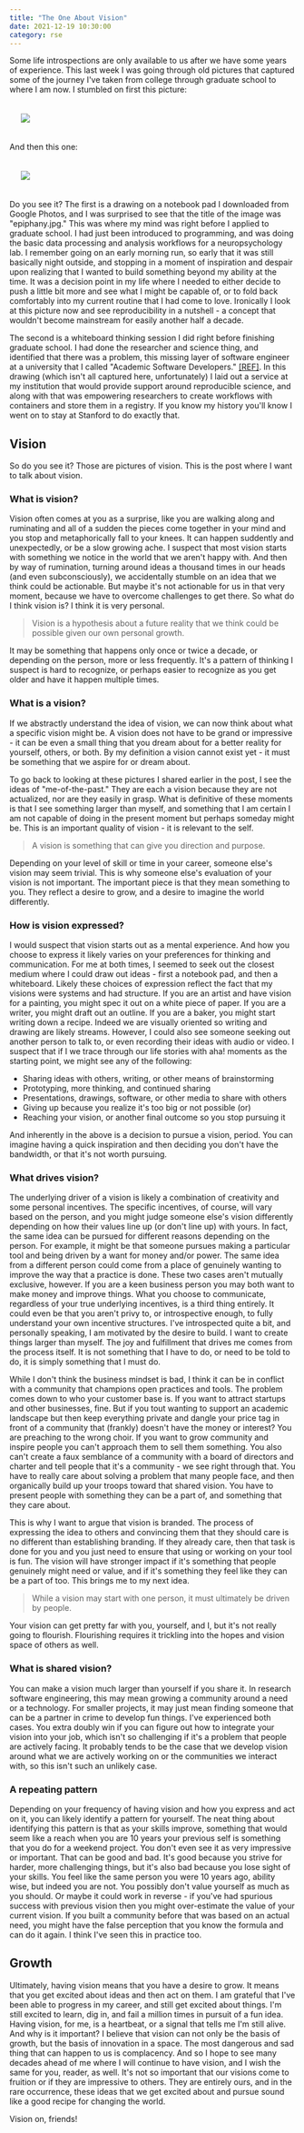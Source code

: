 ```yaml
---
title: "The One About Vision"
date: 2021-12-19 10:30:00
category: rse
---
```


Some life introspections are only available to us after we have some years of experience. This last week I was going through
old pictures that captured some of the journey I've taken from college through graduate school to where I am now. I stumbled on first
this picture:

<div style="padding:20px">
  <img src="{{ site.baseurl }}/assets/images/posts/vision/epiphany.jpg">
</div>

And then this one:

<div style="padding:20px">
  <img src="{{ site.baseurl }}/assets/images/posts/vision/vision.png">
</div>

Do you see it? The first is a drawing on a notebook pad I downloaded from Google Photos, and I was surprised to see that the title of the image was "epiphany.jpg." This was where my mind was right before I applied to graduate school. I had just been introduced to programming, and was doing the basic data processing and analysis workflows for a neuropsychology lab. I remember going on an early morning run, so early that it was still basically night outside, and stopping in a moment of inspiration and despair upon realizing that I wanted to build something beyond my ability at the time. It was a decision point in my life where I needed to either decide to push a little bit more and see what I might be capable of, or to fold back comfortably into my current routine that I had come to love. Ironically I look at this picture now and see reproducibility in a nutshell - a concept that wouldn't become mainstream for easily another half a decade. 

The second is a whiteboard thinking session I did right before finishing graduate school. I had done the researcher and science thing, and identified that there was a problem, this missing layer of software engineer at a university that I called "Academic Software Developers." [[REF]](https://vsoch.github.io/2016/the-academic-software-developer/). In this drawing (which isn't all captured here, unfortunately) I laid out a service at my institution that would provide support around reproducible science, and along with that was empowering researchers to create workflows with containers and store them in a registry. If you know my history you'll know I went on to stay at Stanford to do exactly that.


## Vision

So do you see it? Those are pictures of vision. This is the post where I want to talk about vision.

### What is vision?

Vision often comes at you as a surprise, like you are walking along and ruminating and all of a sudden the pieces come together in your mind and you stop and metaphorically fall to your knees. It can happen suddently and unexpectedly, or be a slow growing ache. I suspect that most vision starts with something we notice in the world that we aren't happy with. And then by way of rumination, turning around ideas a thousand times in our heads (and even subconsciously), we accidentally stumble on an idea that we think could be actionable. But maybe it's not actionable for us in that very moment, because we have to overcome challenges to get there. So what do I think vision is? I think it is very personal. 

> Vision is a hypothesis about a future reality that we think could be possible given our own personal growth. 

It may be something that happens only once or twice a decade, or depending on the person, more or less frequently. It's a pattern of thinking I suspect is hard to recognize, or perhaps easier to recognize as you get older and have it happen multiple times.

### What is a vision?

If we abstractly understand the idea of vision, we can now think about what a specific vision might be. A vision does not have to be grand or impressive - it can be even a small thing that you dream about for a better reality for yourself, others, or both. By my definition a vision cannot exist yet - it must be something that we aspire for or dream about. 

To go back to looking at these pictures I shared earlier in the post, I see the ideas of "me-of-the-past." They are each a vision because they are not actualized, nor are they easily in grasp. What is definitive of these moments is that I see something larger than myself, and something that I am certain I am not capable of doing in the present moment but perhaps someday might be. This is an important quality of vision - it is relevant to the self. 

> A vision is something that can give you direction and purpose.

Depending on your level of skill or time in your career, someone else's vision may seem trivial. This is why someone else's evaluation of your vision is not important. The important piece is that they mean something to you. They reflect a desire to grow, and a desire to imagine the world differently.

### How is vision expressed?

I would suspect that vision starts out as a mental experience. And how you choose to express it likely varies on your preferences for thinking and communication. For me at both times, I seemed to seek out the closest medium where I could draw out ideas - first a notebook pad, and then a whiteboard. Likely these choices of expression reflect the fact that my visions were systems and had structure. If you are an artist and have vision for a painting, you might spec it out on a white piece of paper. If you are a writer, you might draft out an outline. If you are a baker, you might start writing down a recipe. Indeed we are visually oriented so writing and drawing are likely streams. However, I could also see someone seeking out another person to talk to, or even recording their ideas with audio or video. I suspect that if I we trace through our life stories with aha! moments as the starting point, we might see any of the following:

<ul class="custom-counter">
   <li>Sharing ideas with others, writing, or other means of brainstorming</li>
   <li>Prototyping, more thinking, and continued sharing</li>
   <li>Presentations, drawings, software, or other media to share with others</li>
   <li>Giving up because you realize it's too big or not possible (or)</li>
   <li>Reaching your vision, or another final outcome so you stop pursuing it</li>
</ul>

And inherently in the above is a decision to pursue a vision, period.  You can imagine having a quick
inspiration and then deciding you don't have the bandwidth, or that it's not worth pursuing.

### What drives vision?

The underlying driver of a vision is likely a combination of creativity and some personal incentives.
The specific incentives, of course, will vary based on the person, and you might judge someone else's vision differently depending on how their values line up (or don't line up) with yours. In fact, the same idea can be pursued for different reasons depending on the person. For example, it might be that someone pursues making a particular tool and being driven by a want for money and/or power. The same idea from a different person could come from a place of genuinely wanting to improve the way that a practice is done. 
These two cases aren't mutually exclusive, however. If you are a keen business person you may both want to make money and improve things. What you choose to communicate, regardless of your true underlying incentives, is a third thing entirely. It could even be that you aren't privy to, or introspective enough, to fully understand your own incentive structures. I've introspected quite a bit, and personally speaking, I am motivated by the desire to build. I want to create things larger than myself. The joy and fulfillment that drives me comes from the process itself. It is not something that I have to do, or need to be told to do, it is simply something that I must do.

While I don't think the business mindset is bad, I think it can be in conflict with a community that champions open practices and tools. The problem comes down to who your customer base is. If you want to attract startups and other businesses, fine. But if you tout wanting to support an academic landscape but then keep everything private and dangle your price tag in front of a community that (frankly) doesn't have the money or interest? You are preaching to the wrong choir. If you want to grow community and inspire people you can't approach them to sell them something. You also can't create a faux semblance of a community with a board of directors and charter and tell people that it's a community - we see right through that. You have to really care about solving a problem that many people face, and then organically build up your troops toward that shared vision. You have to present people with something they can be a part of, and something that they care about. 

This is why I want to argue that vision is branded. The process of expressing the idea to others and convincing them that they should care is no different than establishing branding. If they already care, then that task is done for you and you just need to ensure that using or working on your tool is fun. The vision will have stronger impact if it's something that people genuinely might need or value, and if it's something they feel like they can be a part of too. This brings me to my next idea. 

> While a vision may start with one person, it must ultimately be driven by people.

Your vision can get pretty far with you, yourself, and I, but it's not really going to flourish. Flourishing requires it trickling into the hopes and vision space of others as well.


### What is shared vision?

You can make a vision much larger than yourself if you share it. In research software engineering, this may mean growing a community around a need or a technology. For smaller projects, it may just mean finding someone that can be a partner in crime to develop fun things. I've experienced both cases. You extra doubly win if you can figure out how to integrate your vision into your job, which isn't so challenging if it's a problem that people are actively facing. It probably tends to be the case that we develop vision around what we are actively working on or the communities we interact with, so this isn't such an unlikely case.

### A repeating pattern

Depending on your frequency of having vision and how you express and act on it, you can likely identify a pattern for yourself. The neat thing about identifying this pattern is that as your skills improve, something that would seem like a reach when you are 10 years your previous self is something that you do for a weekend project. You don't even see it as very impressive or important. That can be good and bad. It's good because you strive for harder, more challenging things, but it's also bad because you lose sight of your skills. You feel like the same person you were 10 years ago, ability wise, but indeed you are not. You possibly don't value yourself as much as you should. Or maybe it could work in reverse - if you've had spurious success with previous vision then you might over-estimate the value of your current vision. If you built a community before that was based on an actual need, you might have the false perception that you know the formula and can do it again. I think I've seen this in practice too.

## Growth

Ultimately, having vision means that you have a desire to grow. It means that you get excited about ideas and then act on them. I am grateful that I've been able to progress in my career, and still get excited about things. I'm still excited to learn, dig in, and fail a million times in pursuit of a fun idea. Having vision, for me, is a heartbeat, or a signal that tells me I'm still alive. And why is it important? I believe that vision can not only be the basis of growth, but the basis of innovation in a space. The most dangerous and sad thing that can happen to us is complacency. And so I hope to see many decades ahead of me where I will continue to have vision, and I wish the same for you, reader, as well. It's not so important that our visions come to fruition or if they are impressive to others. They are entirely ours, and in the rare occurrence, these ideas that we get excited about and pursue sound like a good recipe for changing the world.

Vision on, friends!
